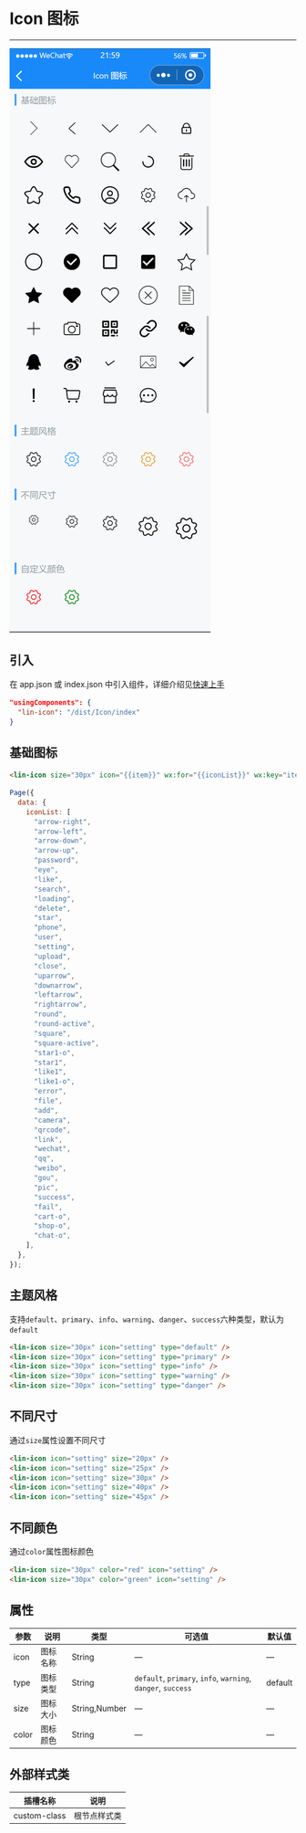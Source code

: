 # Icon 图标

---

 <div class="demo-outer-container">
     <div class="demo-inner-container">
        <div class="demo-content">
            <img class="demo-image" src='../../componentImage/icon.png' />
        </div>
     </div>
 </div>

## 引入

在 app.json 或 index.json 中引入组件，详细介绍见[快速上手](/#/start)

```json
"usingComponents": {
  "lin-icon": "/dist/Icon/index"
}
```

## 基础图标

```html
<lin-icon size="30px" icon="{{item}}" wx:for="{{iconList}}" wx:key="item" />
```

```javascript
Page({
  data: {
    iconList: [
      "arrow-right",
      "arrow-left",
      "arrow-down",
      "arrow-up",
      "password",
      "eye",
      "like",
      "search",
      "loading",
      "delete",
      "star",
      "phone",
      "user",
      "setting",
      "upload",
      "close",
      "uparrow",
      "downarrow",
      "leftarrow",
      "rightarrow",
      "round",
      "round-active",
      "square",
      "square-active",
      "star1-o",
      "star1",
      "like1",
      "like1-o",
      "error",
      "file",
      "add",
      "camera",
      "qrcode",
      "link",
      "wechat",
      "qq",
      "weibo",
      "gou",
      "pic",
      "success",
      "fail",
      "cart-o",
      "shop-o",
      "chat-o",
    ],
  },
});
```


## 主题风格

支持`default`、`primary`、`info`、`warning`、`danger`、`success`六种类型，默认为`default`


```html
<lin-icon size="30px" icon="setting" type="default" />
<lin-icon size="30px" icon="setting" type="primary" />
<lin-icon size="30px" icon="setting" type="info" />
<lin-icon size="30px" icon="setting" type="warning" />
<lin-icon size="30px" icon="setting" type="danger" />
```

## 不同尺寸

通过`size`属性设置不同尺寸


```html
<lin-icon icon="setting" size="20px" />
<lin-icon icon="setting" size="25px" />
<lin-icon icon="setting" size="30px" />
<lin-icon icon="setting" size="40px" />
<lin-icon icon="setting" size="45px" />
```

## 不同颜色

通过`color`属性图标颜色


```html
<lin-icon size="30px" color="red" icon="setting" />
<lin-icon size="30px" color="green" icon="setting" />
```

## 属性

| 参数  | 说明     | 类型          | 可选值 | 默认值  |
| ----- | -------- | ------------- | ------ | ------- |
| icon  | 图标名称 | String        | —      | —       |
| type  | 图标类型 | String        | `default`, `primary`, `info`, `warning`, `danger`, `success`      | default |
| size  | 图标大小 | String,Number | —      | —       |
| color | 图标颜色 | String        | —      | —       |

## 外部样式类

| 插槽名称     | 说明         |
| ------------ | ------------ |
| custom-class | 根节点样式类 |
